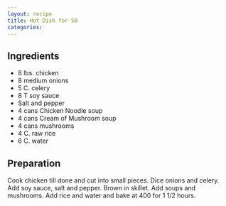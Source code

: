 ```yaml
---
layout: recipe
title: Hot Dish for 50
categories:
---
```


## Ingredients

- 8 lbs. chicken
- 8 medium onions
- 5 C. celery
- 8 T soy sauce
- Salt and pepper
- 4 cans Chicken Noodle soup
- 4 cans Cream of Mushroom soup
- 4 cans mushrooms
- 4 C. raw rice
- 6 C. water

## Preparation

Cook chicken till done and cut into small pieces.  Dice onions and celery. Add soy sauce, salt and pepper.  Brown in skillet.  Add soups and mushrooms.  Add rice and water and bake at 400 for 1 1/2 hours.